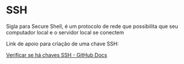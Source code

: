 # SSH

Sigla para Secure Shell, é um protocolo de rede que possibilita que seu computador local e o servidor local se conectem

Link de apoio para criação de uma chave SSH:

[Verificar se há chaves SSH - GitHub Docs](https://docs.github.com/pt/authentication/connecting-to-github-with-ssh/checking-for-existing-ssh-keys)